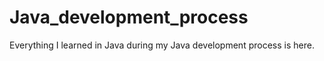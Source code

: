# Java_development_process
Everything I learned in Java during my Java development process is here.
